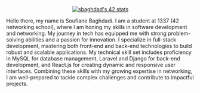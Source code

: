 <div style="marging-left:500px">
  <center>
    <a href="https://github.com/oakoudad/badge42"><img src="https://badge.mediaplus.ma/binary/sbaghdad" alt="sbaghdad's 42 stats" /></a>
  </center>
</div>

Hello there, my name is Soufiane Baghdadi. I am a student at 1337 (42 networking school), where I am honing my skills in software development and networking. My journey in tech has equipped me with strong problem-solving abilities and a passion for innovation. I specialize in full-stack development, mastering both front-end and back-end technologies to build robust and scalable applications. My technical skill set includes proficiency in MySQL for database management, Laravel and Django for back-end development, and React.js for creating dynamic and responsive user interfaces. Combining these skills with my growing expertise in networking, I am well-prepared to tackle complex challenges and contribute to impactful projects.
